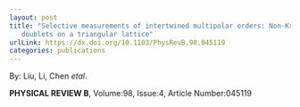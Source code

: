 ```yaml
---
layout: post
title: "Selective measurements of intertwined multipolar orders: Non-Kramers
   doublets on a triangular lattice"
urlLink: https://dx.doi.org/10.1103/PhysRevB.98.045119
categories: publications
---
```

By: Liu, Li, Chen *etal*.

**PHYSICAL REVIEW B**, Volume:98, Issue:4, Article Number:045119
